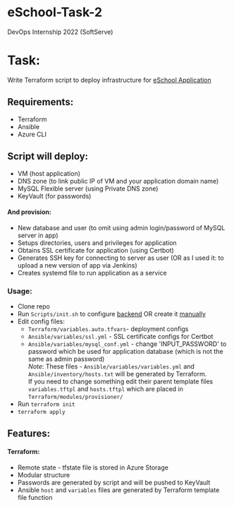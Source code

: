 # eSchool-Task-2
DevOps Internship 2022 (SoftServe) <br />
# Task: <br /> 
Write Terraform script to deploy infrastructure for [eSchool Application](https://github.com/Mitek/eSchool) <br /> 
## Requirements: 
- Terraform
- Ansible 
- Azure CLI 
## Script will deploy:
- VM (host application)
- DNS zone (to link public IP of VM and your application domain name)
- MySQL Flexible server (using Private DNS zone)
- KeyVault (for passwords)
#### And provision:
- New database and user (to omit using admin login/password of MySQL server in app)
- Setups directories, users and privileges for application
- Obtains SSL certificate for application (using Certbot)
- Generates SSH key for connecting to server as user (OR as I used it: to upload a new version of app via Jenkins)
- Creates systemd file to run application as a service

### Usage:
- Clone repo
- Run `Scripts/init.sh` to configure [backend](https://www.terraform.io/language/settings/backends) OR create it [manually](https://docs.microsoft.com/en-us/azure/developer/terraform/store-state-in-azure-storage?tabs=azure-cli)
- Edit config files:
  - `Terraform/variables.auto.tfvars`- deployment configs 
  - `Ansible/variables/ssl.yml` - SSL certificate configs for Certbot 
  - `Ansible/variables/mysql_conf.yml` - change 'INPUT_PASSWORD' to password which be used for application database (which is not the same as admin password) <br />
 *Note*: These files - `Ansible/variables/variables.yml` and `Ansible/inventory/hosts.txt` will be generated by Terraform. <br />
 If you need to change something edit their parent template files `variables.tftpl` and `hosts.tftpl` which are placed in `Terraform/modules/provisioner/`
 - Run `terraform init`
 - `terraform apply`
## Features:  <br />
#### Terraform:
  - Remote state - tfstate file is stored in Azure Storage 
  - Modular structure 
  - Passwords are generated by script and will be pushed to KeyVault 
  - Ansible `host` and `variables` files are generated by Terraform template file function  <br />
